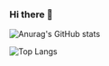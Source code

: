 ### Hi there 👋

![Anurag's GitHub stats](https://github-readme-stats.vercel.app/api?username=askagi&show_icons=true&theme=radical)

![Top Langs](https://github-readme-stats.vercel.app/api/top-langs/?username=askagi)
